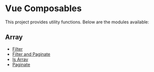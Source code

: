 # Vue Composables

This project provides utility functions. Below are the modules available:

## Array

- [Filter](array/filter.md)
- [Filter and Paginate](array/filterAndPaginate.md)
- [Is Array](array/isArray.md)
- [Paginate](array/paginate.md)
